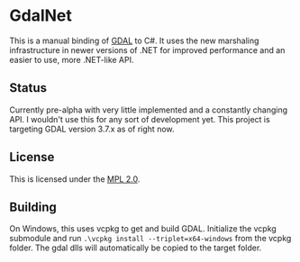 # GdalNet

This is a manual binding of [GDAL](https://gdal.org) to C#. It uses the new
marshaling infrastructure in newer versions of .NET for improved performance
and an easier to use, more .NET-like API.

## Status

Currently pre-alpha with very little implemented and a constantly changing API.
I wouldn't use this for any sort of development yet. This project is targeting
GDAL version 3.7.x as of right now. 

## License

This is licensed under the [MPL 2.0](LICENSE.md).

## Building

On Windows, this uses vcpkg to get and build GDAL. Initialize the vcpkg
submodule and run `.\vcpkg install --triplet=x64-windows` from the vcpkg folder.
The gdal dlls will automatically be copied to the target folder.